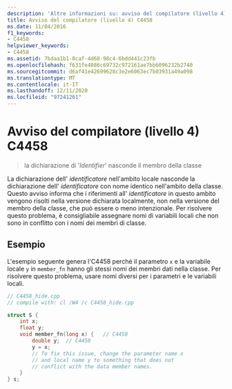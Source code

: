 ```yaml
---
description: 'Altre informazioni su: avviso del compilatore (livello 4) C4458'
title: Avviso del compilatore (livello 4) C4458
ms.date: 11/04/2016
f1_keywords:
- C4458
helpviewer_keywords:
- C4458
ms.assetid: 7bdaa1b1-0caf-4d68-98c4-6bdd441c23fb
ms.openlocfilehash: f631fe4086c69732c972161ae7bb6096232b2740
ms.sourcegitcommit: d6af41e42699628c3e2e6063ec7b03931a49a098
ms.translationtype: MT
ms.contentlocale: it-IT
ms.lasthandoff: 12/11/2020
ms.locfileid: "97241261"
---
```

# <a name="compiler-warning-level-4-c4458"></a>Avviso del compilatore (livello 4) C4458

> la dichiarazione di '*Identifier*' nasconde il membro della classe

La dichiarazione dell' *identificatore* nell'ambito locale nasconde la dichiarazione dell' *identificatore* con nome identico nell'ambito della classe. Questo avviso informa che i riferimenti all' *identificatore* in questo ambito vengono risolti nella versione dichiarata localmente, non nella versione del membro della classe, che può essere o meno intenzionale. Per risolvere questo problema, è consigliabile assegnare nomi di variabili locali che non sono in conflitto con i nomi dei membri di classe.

## <a name="example"></a>Esempio

L'esempio seguente genera l'C4458 perché il parametro `x` e la variabile locale `y` in `member_fn` hanno gli stessi nomi dei membri dati nella classe. Per risolvere questo problema, usare nomi diversi per i parametri e le variabili locali.

```cpp
// C4458_hide.cpp
// compile with: cl /W4 /c C4458_hide.cpp

struct S {
    int x;
    float y;
    void member_fn(long x) {   // C4458
        double y;  // C4458
        y = x;
        // To fix this issue, change the parameter name x
        // and local name y to something that does not
        // conflict with the data member names.
    }
} s;
```
